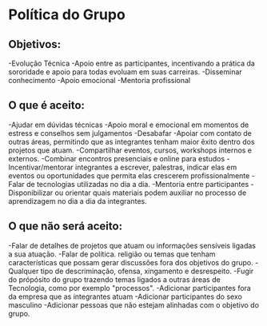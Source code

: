 # Política do Grupo

## Objetivos:
-Evolução Técnica
-Apoio entre as participantes, incentivando a prática da sororidade e apoio para todas evoluam em suas carreiras.
-Disseminar conhecimento
-Apoio emocional 
-Mentoria profissional

## O que é aceito:
-Ajudar em dúvidas técnicas
-Apoio moral e emocional em momentos de estress e conselhos sem julgamentos
-Desabafar
-Apoiar com contato de outras áreas, permitindo que as integrantes tenham maior êxito dentro dos projetos que atuam.
-Compartilhar eventos, cursos, workshops internos e externos.
-Combinar encontros presenciais e online para estudos
-Incentivar/mentorar integrantes a escrever, palestras, indicar elas em eventos ou oportunidades que permita elas crescerem  profissionalmente
-Falar de tecnologias utilizadas no dia a dia.
-Mentoria entre participantes
-Disponibilizar ou orientar quais materiais podem auxiliar no processo de aprendizagem no dia a dia da integrantes.


## O que não será aceito:
-Falar de detalhes de projetos que atuam ou informações sensíveis ligadas a sua atuação.
-Falar de política. religião ou temas que tenham características que possam gerar discussões fora dos objetivos do grupo.
-Qualquer tipo de descriminação, ofensa, xingamento e desrespeito.
-Fugir do própósito do grupo trazendo temas ligados a outras áreas de Tecnologia, como por exemplo "processos".
-Adicionar participantes fora da empresa que as integrantes atuam
-Adicionar participantes do sexo masculino
-Adicionar pessoas que não estejam alinhadas com o objetivo do grupo.
